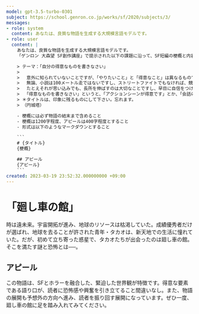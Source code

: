 ```yaml
---
model: gpt-3.5-turbo-0301
subject: https://school.genron.co.jp/works/sf/2020/subjects/3/
messages:
- role: system
  content: あなたは、良質な物語を生成する大規模言語モデルです。
- role: user
  content: |
    あなたは、良質な物語を生成する大規模言語モデルです。
    「ゲンロン 大森望 SF創作講座」で提示された以下の課題に沿って、SF短編の梗概と内容に関するアピールを書いてください。

    > テーマ：「自分の得意なものを書きなさい」
    >
    > 　意外に知られていないことですが、「やりたいこと」と「得意なこと」は異なるものです。100メートルを10秒で走りたいのだ、と考えたとして、実際に走ることのできる人はほんのわずかです。12秒ということなら訓練によって実現可能であるかもしれませんが、100メートルを12秒で走るような小説で、興味をもってもらうことはなかなか難しいものです。
    > 　無論、小説は100メートル走ではないですし、ストリートファイトでもなければ、競技でもありません。向き不向きはありますが、不向きであることを有効に使うことだってできます。
    > 　たとえそれが思い込みでも、長所を伸ばすのは大切なことですし、早目に自信をつけてしまえば、またその自信を崩したり、別の得意な面がみつかることを期待できます。
    > 　「得意なものを書きなさい」というと、「アクションシーンが得意です」とか、「会話の組み立てが得意です」といったことを書いてくる人がいますが、そういうことではありません。この人は○○が得意なのだな、と読者が自然と感じることができるものを目指してください。あるいは、読者が感じとるものが、「あなたの得意なもの」なのです。
    > ＊タイトルは、印象に残るものにして下さい。忘れます。
    > （円城塔）

    - 梗概には必ず物語の結末まで含めること
    - 梗概は1200字程度、アピールは400字程度とすること
    - 形式は以下のようなマークダウンとすること

    ```
    # {タイトル}
    {梗概}

    ## アピール
    {アピール}
    ```
created: 2023-03-19 23:52:32.000000000 +09:00
---
```

# 「廻し車の館」
時は遠未来。宇宙開拓が進み、地球のリソースは枯渇していた。成績優秀者だけが選ばれ、地球を去ることが許された青年・タカオは、新天地での生活に憧れていた。だが、初めて立ち寄った惑星で、タカオたちが出会ったのは廻し車の館。そこを満たす謎と恐怖とは──。

## アピール
この物語は、SFとホラーを融合した、緊迫した世界観が特徴です。得意な要素である語り口が、読者に恐怖感や興奮を引き立てること間違いなし。また、物語の展開も予想外の方向へ進み、読者を振り回す展開になっています。ぜひ一度、廻し車の館に足を踏み入れてみてください。
